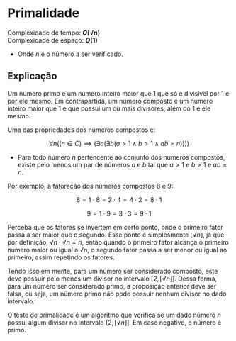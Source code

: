 # Primalidade

Complexidade de tempo: **$O(√n)$**  
Complexidade de espaço: **$O(1)$**  

- Onde $n$ é o número a ser verificado.

## Explicação

Um número primo é um número inteiro maior que $1$ que só é divisível por $1$ e por ele mesmo. Em contrapartida, um número composto é um número inteiro maior que $1$ e que possui um ou mais divisores, além do $1$ e ele mesmo.

Uma das propriedades dos números compostos é:

$$\forall n((n \in C) \implies (\exists a(\exists b(a > 1 \land b > 1 \land ab = n))))$$

- Para todo número $n$ pertencente ao conjunto dos números compostos, existe pelo menos um par de números $a$ e $b$ tal que $a > 1$ e $b > 1$ e $ab = n$.

Por exemplo, a fatoração dos números compostos $8$ e $9$:

$$8 = 1 \cdot 8 = 2 \cdot 4 = 4 \cdot 2 = 8 \cdot 1$$

$$9 = 1 \cdot 9 = 3 \cdot 3 = 9 \cdot 1$$

Perceba que os fatores se invertem em certo ponto, onde o primeiro fator passa a ser maior que o segundo. Esse ponto é simplesmente $⌊√n⌋$, já que por definição, $√n \cdot √n = n$, então quando o primeiro fator alcança o primeiro número maior ou igual a $√n$, o segundo fator passa a ser menor ou igual ao primeiro, assim repetindo os fatores.

Tendo isso em mente, para um número ser considerado composto, este deve possuir pelo menos um divisor no intervalo $[2, ⌊√n⌋]$. Dessa forma, para um número ser considerado primo, a proposição anterior deve ser falsa, ou seja, um número primo não pode possuir nenhum divisor no dado intervalo.

O teste de primalidade é um algoritmo que verifica se um dado número $n$ possui algum divisor no intervalo $[2, ⌊√n⌋]$. Em caso negativo, o número é primo.

